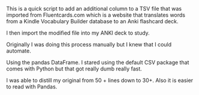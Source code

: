 This is a quick script to add an additional column to a TSV file that was imported from Fluentcards.com which is a website that translates words from a Kindle Vocabulary Builder database to an Anki flashcard deck. 

I then import the modified file into my ANKI deck to study. 

Originally I was doing this process manually but I knew that I could automate. 

Using the pandas DataFrame. I stared using the default CSV package that comes with Python but that got really dumb really fast. 

I was able to distill my original from 50 + lines down to 30+. Also it is easier to read with Pandas. 

